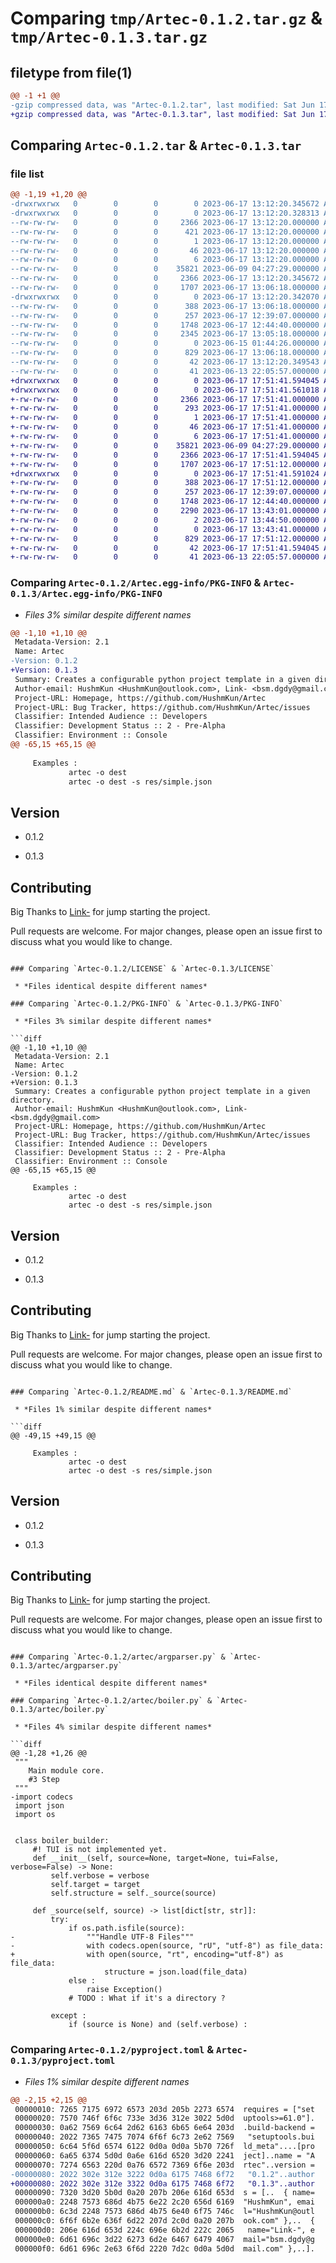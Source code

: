 # Comparing `tmp/Artec-0.1.2.tar.gz` & `tmp/Artec-0.1.3.tar.gz`

## filetype from file(1)

```diff
@@ -1 +1 @@
-gzip compressed data, was "Artec-0.1.2.tar", last modified: Sat Jun 17 13:12:20 2023, max compression
+gzip compressed data, was "Artec-0.1.3.tar", last modified: Sat Jun 17 17:51:41 2023, max compression
```

## Comparing `Artec-0.1.2.tar` & `Artec-0.1.3.tar`

### file list

```diff
@@ -1,19 +1,20 @@
-drwxrwxrwx   0        0        0        0 2023-06-17 13:12:20.345672 Artec-0.1.2/
-drwxrwxrwx   0        0        0        0 2023-06-17 13:12:20.328313 Artec-0.1.2/Artec.egg-info/
--rw-rw-rw-   0        0        0     2366 2023-06-17 13:12:20.000000 Artec-0.1.2/Artec.egg-info/PKG-INFO
--rw-rw-rw-   0        0        0      421 2023-06-17 13:12:20.000000 Artec-0.1.2/Artec.egg-info/SOURCES.txt
--rw-rw-rw-   0        0        0        1 2023-06-17 13:12:20.000000 Artec-0.1.2/Artec.egg-info/dependency_links.txt
--rw-rw-rw-   0        0        0       46 2023-06-17 13:12:20.000000 Artec-0.1.2/Artec.egg-info/entry_points.txt
--rw-rw-rw-   0        0        0        6 2023-06-17 13:12:20.000000 Artec-0.1.2/Artec.egg-info/top_level.txt
--rw-rw-rw-   0        0        0    35821 2023-06-09 04:27:29.000000 Artec-0.1.2/LICENSE
--rw-rw-rw-   0        0        0     2366 2023-06-17 13:12:20.345672 Artec-0.1.2/PKG-INFO
--rw-rw-rw-   0        0        0     1707 2023-06-17 13:06:18.000000 Artec-0.1.2/README.md
-drwxrwxrwx   0        0        0        0 2023-06-17 13:12:20.342070 Artec-0.1.2/artec/
--rw-rw-rw-   0        0        0      388 2023-06-17 13:06:18.000000 Artec-0.1.2/artec/__init__.py
--rw-rw-rw-   0        0        0      257 2023-06-17 12:39:07.000000 Artec-0.1.2/artec/__main__.py
--rw-rw-rw-   0        0        0     1748 2023-06-17 12:44:40.000000 Artec-0.1.2/artec/argparser.py
--rw-rw-rw-   0        0        0     2345 2023-06-17 13:05:18.000000 Artec-0.1.2/artec/boiler.py
--rw-rw-rw-   0        0        0        0 2023-06-15 01:44:26.000000 Artec-0.1.2/artec/tui.py
--rw-rw-rw-   0        0        0      829 2023-06-17 13:06:18.000000 Artec-0.1.2/pyproject.toml
--rw-rw-rw-   0        0        0       42 2023-06-17 13:12:20.349543 Artec-0.1.2/setup.cfg
--rw-rw-rw-   0        0        0       41 2023-06-13 22:05:57.000000 Artec-0.1.2/setup.py
+drwxrwxrwx   0        0        0        0 2023-06-17 17:51:41.594045 Artec-0.1.3/
+drwxrwxrwx   0        0        0        0 2023-06-17 17:51:41.561018 Artec-0.1.3/Artec.egg-info/
+-rw-rw-rw-   0        0        0     2366 2023-06-17 17:51:41.000000 Artec-0.1.3/Artec.egg-info/PKG-INFO
+-rw-rw-rw-   0        0        0      293 2023-06-17 17:51:41.000000 Artec-0.1.3/Artec.egg-info/SOURCES.txt
+-rw-rw-rw-   0        0        0        1 2023-06-17 17:51:41.000000 Artec-0.1.3/Artec.egg-info/dependency_links.txt
+-rw-rw-rw-   0        0        0       46 2023-06-17 17:51:41.000000 Artec-0.1.3/Artec.egg-info/entry_points.txt
+-rw-rw-rw-   0        0        0        6 2023-06-17 17:51:41.000000 Artec-0.1.3/Artec.egg-info/top_level.txt
+-rw-rw-rw-   0        0        0    35821 2023-06-09 04:27:29.000000 Artec-0.1.3/LICENSE
+-rw-rw-rw-   0        0        0     2366 2023-06-17 17:51:41.594045 Artec-0.1.3/PKG-INFO
+-rw-rw-rw-   0        0        0     1707 2023-06-17 17:51:12.000000 Artec-0.1.3/README.md
+drwxrwxrwx   0        0        0        0 2023-06-17 17:51:41.591024 Artec-0.1.3/artec/
+-rw-rw-rw-   0        0        0      388 2023-06-17 17:51:12.000000 Artec-0.1.3/artec/__init__.py
+-rw-rw-rw-   0        0        0      257 2023-06-17 12:39:07.000000 Artec-0.1.3/artec/__main__.py
+-rw-rw-rw-   0        0        0     1748 2023-06-17 12:44:40.000000 Artec-0.1.3/artec/argparser.py
+-rw-rw-rw-   0        0        0     2290 2023-06-17 13:43:01.000000 Artec-0.1.3/artec/boiler.py
+-rw-rw-rw-   0        0        0        2 2023-06-17 13:44:50.000000 Artec-0.1.3/artec/exceptions.py
+-rw-rw-rw-   0        0        0        0 2023-06-17 13:43:41.000000 Artec-0.1.3/artec/tui.py
+-rw-rw-rw-   0        0        0      829 2023-06-17 17:51:12.000000 Artec-0.1.3/pyproject.toml
+-rw-rw-rw-   0        0        0       42 2023-06-17 17:51:41.594045 Artec-0.1.3/setup.cfg
+-rw-rw-rw-   0        0        0       41 2023-06-13 22:05:57.000000 Artec-0.1.3/setup.py
```

### Comparing `Artec-0.1.2/Artec.egg-info/PKG-INFO` & `Artec-0.1.3/Artec.egg-info/PKG-INFO`

 * *Files 3% similar despite different names*

```diff
@@ -1,10 +1,10 @@
 Metadata-Version: 2.1
 Name: Artec
-Version: 0.1.2
+Version: 0.1.3
 Summary: Creates a configurable python project template in a given directory.
 Author-email: HushmKun <HushmKun@outlook.com>, Link- <bsm.dgdy@gmail.com>
 Project-URL: Homepage, https://github.com/HushmKun/Artec
 Project-URL: Bug Tracker, https://github.com/HushmKun/Artec/issues
 Classifier: Intended Audience :: Developers
 Classifier: Development Status :: 2 - Pre-Alpha
 Classifier: Environment :: Console
@@ -65,15 +65,15 @@
 
     Examples :
             artec -o dest
             artec -o dest -s res/simple.json
 ```
 ## Version
 
-    0.1.2
+    0.1.3
 
 ## Contributing
 
 Big Thanks to [Link-](https://github.com/Link-) for jump starting the project.
 
 Pull requests are welcome. For major changes, please open an issue first
 to discuss what you would like to change.
```

### Comparing `Artec-0.1.2/LICENSE` & `Artec-0.1.3/LICENSE`

 * *Files identical despite different names*

### Comparing `Artec-0.1.2/PKG-INFO` & `Artec-0.1.3/PKG-INFO`

 * *Files 3% similar despite different names*

```diff
@@ -1,10 +1,10 @@
 Metadata-Version: 2.1
 Name: Artec
-Version: 0.1.2
+Version: 0.1.3
 Summary: Creates a configurable python project template in a given directory.
 Author-email: HushmKun <HushmKun@outlook.com>, Link- <bsm.dgdy@gmail.com>
 Project-URL: Homepage, https://github.com/HushmKun/Artec
 Project-URL: Bug Tracker, https://github.com/HushmKun/Artec/issues
 Classifier: Intended Audience :: Developers
 Classifier: Development Status :: 2 - Pre-Alpha
 Classifier: Environment :: Console
@@ -65,15 +65,15 @@
 
     Examples :
             artec -o dest
             artec -o dest -s res/simple.json
 ```
 ## Version
 
-    0.1.2
+    0.1.3
 
 ## Contributing
 
 Big Thanks to [Link-](https://github.com/Link-) for jump starting the project.
 
 Pull requests are welcome. For major changes, please open an issue first
 to discuss what you would like to change.
```

### Comparing `Artec-0.1.2/README.md` & `Artec-0.1.3/README.md`

 * *Files 1% similar despite different names*

```diff
@@ -49,15 +49,15 @@
 
     Examples :
             artec -o dest
             artec -o dest -s res/simple.json
 ```
 ## Version
 
-    0.1.2
+    0.1.3
 
 ## Contributing
 
 Big Thanks to [Link-](https://github.com/Link-) for jump starting the project.
 
 Pull requests are welcome. For major changes, please open an issue first
 to discuss what you would like to change.
```

### Comparing `Artec-0.1.2/artec/argparser.py` & `Artec-0.1.3/artec/argparser.py`

 * *Files identical despite different names*

### Comparing `Artec-0.1.2/artec/boiler.py` & `Artec-0.1.3/artec/boiler.py`

 * *Files 4% similar despite different names*

```diff
@@ -1,28 +1,26 @@
 """
 	Main module core.
 	#3 Step
 """
-import codecs
 import json
 import os
 
 
 class boiler_builder:
     #! TUI is not implemented yet.
     def __init__(self, source=None, target=None, tui=False, verbose=False) -> None:
         self.verbose = verbose
         self.target = target
         self.structure = self._source(source)
 
     def _source(self, source) -> list[dict[str, str]]:
         try:
             if os.path.isfile(source):
-                """Handle UTF-8 Files"""
-                with codecs.open(source, "rU", "utf-8") as file_data:
+                with open(source, "rt", encoding="utf-8") as file_data:
                     structure = json.load(file_data)
             else : 
                 raise Exception()
             # TODO : What if it's a directory ?  
     
         except :
             if (source is None) and (self.verbose) :
```

### Comparing `Artec-0.1.2/pyproject.toml` & `Artec-0.1.3/pyproject.toml`

 * *Files 1% similar despite different names*

```diff
@@ -2,15 +2,15 @@
 00000010: 7265 7175 6972 6573 203d 205b 2273 6574  requires = ["set
 00000020: 7570 746f 6f6c 733e 3d36 312e 3022 5d0d  uptools>=61.0"].
 00000030: 0a62 7569 6c64 2d62 6163 6b65 6e64 203d  .build-backend =
 00000040: 2022 7365 7475 7074 6f6f 6c73 2e62 7569   "setuptools.bui
 00000050: 6c64 5f6d 6574 6122 0d0a 0d0a 5b70 726f  ld_meta"....[pro
 00000060: 6a65 6374 5d0d 0a6e 616d 6520 3d20 2241  ject]..name = "A
 00000070: 7274 6563 220d 0a76 6572 7369 6f6e 203d  rtec"..version =
-00000080: 2022 302e 312e 3222 0d0a 6175 7468 6f72   "0.1.2"..author
+00000080: 2022 302e 312e 3322 0d0a 6175 7468 6f72   "0.1.3"..author
 00000090: 7320 3d20 5b0d 0a20 207b 206e 616d 653d  s = [..  { name=
 000000a0: 2248 7573 686d 4b75 6e22 2c20 656d 6169  "HushmKun", emai
 000000b0: 6c3d 2248 7573 686d 4b75 6e40 6f75 746c  l="HushmKun@outl
 000000c0: 6f6f 6b2e 636f 6d22 207d 2c0d 0a20 207b  ook.com" },..  {
 000000d0: 206e 616d 653d 224c 696e 6b2d 222c 2065   name="Link-", e
 000000e0: 6d61 696c 3d22 6273 6d2e 6467 6479 4067  mail="bsm.dgdy@g
 000000f0: 6d61 696c 2e63 6f6d 2220 7d2c 0d0a 5d0d  mail.com" },..].
```

